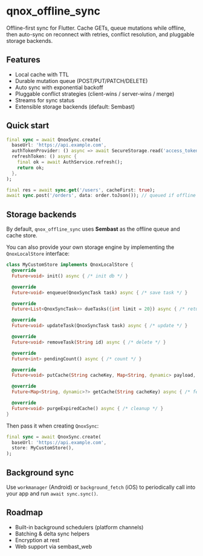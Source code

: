 # qnox_offline_sync

Offline-first sync for Flutter. Cache GETs, queue mutations while offline, then auto-sync on reconnect with retries, conflict resolution, and pluggable storage backends.

## Features
- Local cache with TTL
- Durable mutation queue (POST/PUT/PATCH/DELETE)
- Auto sync with exponential backoff
- Pluggable conflict strategies (client-wins / server-wins / merge)
- Streams for sync status
- Extensible storage backends (default: Sembast)

## Quick start
```dart
final sync = await QnoxSync.create(
  baseUrl: 'https://api.example.com',
  authTokenProvider: () async => await SecureStorage.read('access_token'),
  refreshToken: () async {
    final ok = await AuthService.refresh();
    return ok;
  },
);

final res = await sync.get('/users', cacheFirst: true);
await sync.post('/orders', data: order.toJson()); // queued if offline
```

## Storage backends
By default, `qnox_offline_sync` uses **Sembast** as the offline queue and cache store. 

You can also provide your own storage engine by implementing the `QnoxLocalStore` interface:

```dart
class MyCustomStore implements QnoxLocalStore {
  @override
  Future<void> init() async { /* init db */ }

  @override
  Future<void> enqueue(QnoxSyncTask task) async { /* save task */ }

  @override
  Future<List<QnoxSyncTask>> dueTasks({int limit = 20}) async { /* return tasks */ }

  @override
  Future<void> updateTask(QnoxSyncTask task) async { /* update */ }

  @override
  Future<void> removeTask(String id) async { /* delete */ }

  @override
  Future<int> pendingCount() async { /* count */ }

  @override
  Future<void> putCache(String cacheKey, Map<String, dynamic> payload, {required Duration ttl}) async { /* cache */ }

  @override
  Future<Map<String, dynamic>?> getCache(String cacheKey) async { /* fetch cache */ }

  @override
  Future<void> purgeExpiredCache() async { /* cleanup */ }
}
```

Then pass it when creating `QnoxSync`:

```dart
final sync = await QnoxSync.create(
  baseUrl: 'https://api.example.com',
  store: MyCustomStore(),
);
```

## Background sync
Use `workmanager` (Android) or `background_fetch` (iOS) to periodically call into your app and run `await sync.sync()`.

## Roadmap
- Built-in background schedulers (platform channels)
- Batching & delta sync helpers
- Encryption at rest
- Web support via sembast_web
